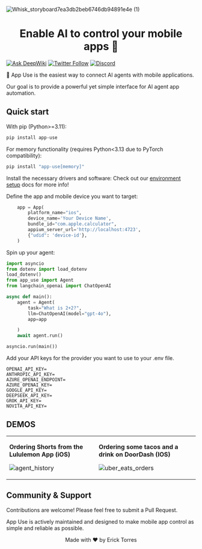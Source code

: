 
![Whisk_storyboard7ea3db2beb6746db94891e4e (1)](https://github.com/user-attachments/assets/293c7ccb-62c6-40b9-9ff5-eeacaeb34aaa)


<h1 align="center">Enable AI to control your mobile apps 🤖</h1>


[![Ask DeepWiki](https://deepwiki.com/badge.svg)](https://deepwiki.com/erickjtorres/app-use)
[![Twitter Follow](https://img.shields.io/twitter/follow/Erick?style=social)](https://x.com/itsericktorres)
[![Discord](https://img.shields.io/discord/1381129368847384597?color=7289DA&label=Discord&logo=discord&logoColor=white)](https://discord.gg/V9mW8UJ6tx)


📱 App Use is the easiest way to connect AI agents with mobile applications.

Our goal is to provide a powerful yet simple interface for AI agent app automation.

## Quick start

With pip (Python>=3.11):

```bash
pip install app-use
```

For memory functionality (requires Python<3.13 due to PyTorch compatibility):  

```bash
pip install "app-use[memory]"
```

Install the necessary drivers and software: Check out our [environment setup](https://github.com/erickjtorres/app-use/blob/main/docs/env-setup.md) docs for more info!

Define the app and mobile device you want to target:

```python
    app = App(
        platform_name="ios",
        device_name='Your Device Name',
        bundle_id="com.apple.calculator",
        appium_server_url='http://localhost:4723',
        {"udid": 'device-id'},
    )
```

Spin up your agent:

```python
import asyncio
from dotenv import load_dotenv
load_dotenv()
from app_use import Agent
from langchain_openai import ChatOpenAI

async def main():
    agent = Agent(
        task="What is 2+2?",
        llm=ChatOpenAI(model="gpt-4o"),
        app=app

    )
    await agent.run()

asyncio.run(main())
```


Add your API keys for the provider you want to use to your .env file.

```
OPENAI_API_KEY=
ANTHROPIC_API_KEY=
AZURE_OPENAI_ENDPOINT=
AZURE_OPENAI_KEY=
GOOGLE_API_KEY=
DEEPSEEK_API_KEY=
GROK_API_KEY=
NOVITA_API_KEY=
```

## DEMOS

<table>
<tr>
<td width="15%">

**Ordering Shorts from the Lululemon App (iOS)**

![agent_history](https://github.com/user-attachments/assets/f6130f2e-48c6-4130-8146-1bd141ea101a)

</td>
<td width="15%">

**Ordering some tacos and a drink on DoorDash (IOS)**

![uber_eats_orders](https://github.com/user-attachments/assets/70789f61-ca55-4888-a87e-2dbba964cfc5)


</td>
</tr>
</table>


## Community & Support

Contributions are welcome! Please feel free to submit a Pull Request.

App Use is actively maintained and designed to make mobile app control as simple and reliable as possible.

        
<div align="center">
Made with ❤️ by Erick Torres
 </div>
